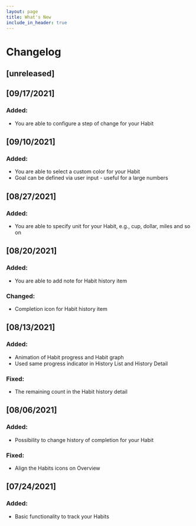 ```yaml
---
layout: page
title: What's New
include_in_header: true
---
```


# Changelog

## [unreleased]

## [09/17/2021]

### Added:
- You are able to configure a step of change for your Habit

## [09/10/2021]

### Added:
- You are able to select a custom color for your Habit
- Goal can be defined via user input - useful for a large numbers

## [08/27/2021]

### Added:
- You are able to specify unit for your Habit, e.g., cup, dollar, miles and so on

## [08/20/2021]

### Added:
- You are able to add note for Habit history item

### Changed:
- Completion icon for Habit history item

## [08/13/2021]

### Added:
- Animation of Habit progress and Habit graph
- Used same progress indicator in History List and History Detail

### Fixed:
- The remaining count in the Habit history detail

## [08/06/2021]

### Added:
- Possibility to change history of completion for your Habit

### Fixed:
- Align the Habits icons on Overview

## [07/24/2021]

### Added:
- Basic functionality to track your Habits
